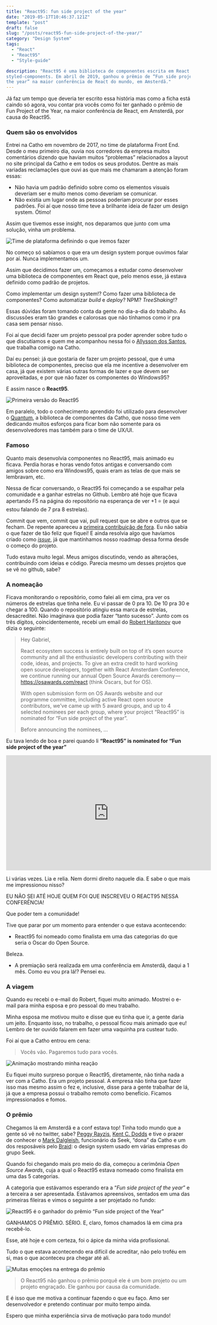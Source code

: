 ```yaml
---
title: "React95: fun side project of the year"
date: "2019-05-17T10:46:37.121Z"
template: "post"
draft: false
slug: "/posts/react95-fun-side-project-of-the-year/"
category: "Design System"
tags:
  - "React"
  - "React95"
  - "Style-guide"

description: "React95 é uma biblioteca de componentes escrita em React usando 
styled-components. Em abril de 2019, ganhou o prêmio de “Fun side project of 
the year” na maior conferência de React do mundo, em Amsterdã."
---
```


Já faz um tempo que deveria ter escrito essa história mas como a ficha está
caindo só agora, vou contar pra vocês como foi ter ganhado o prêmio de Fun
Project of the Year, na maior conferência de React, em Amsterdã, por causa do
React95.

### Quem são os envolvidos

Entrei na Catho em novembro de 2017, no time de plataforma Front End. Desde o
meu primeiro dia, ouvia nos corredores da empresa muitos comentários dizendo que
haviam muitos “problemas” relacionados a layout no site principal da Catho e em
todos os seus produtos. Dentre as mais variadas reclamações que ouvi as que mais
me chamaram a atenção foram essas:

- Não havia um padrão definido sobre como os elementos visuais deveriam ser e
  muito menos como deveriam se comunicar.
- Não existia um lugar onde as pessoas poderiam procurar por esses padrões.
  Foi aí que nosso time teve a brilhante ideia de fazer um design system. Ótimo!

Assim que tivemos esse insight, nos deparamos que junto com uma solução, vinha
um problema.

<img 
  src="/media/react95-fun-side-project-of-the-year/React95-o-que-queremos.jpeg" 
  alt="Time de plataforma definindo o que iremos fazer" 
  title="Time.png"
/>

No começo só sabíamos o que era um design system porque ouvimos falar por aí.
Nunca implementamos um.

Assim que decidimos fazer um, começamos a estudar como desenvolver uma
biblioteca de componentes em React que, pelo menos esse, já estava definido como
padrão de projetos.

Como implementar um design system!? Como fazer uma biblioteca de componentes?
Como automatizar _build_ e _deploy_? NPM? _TreeShaking_!?

Essas dúvidas foram tomando conta da gente no dia-a-dia do trabalho. As
discussões eram tão grandes e calorosas que não tínhamos como ir pra casa sem
pensar nisso.

Foi aí que decidi fazer um projeto pessoal pra poder aprender sobre tudo o que
discutíamos e quem me acompanhou nessa foi o
[Allysson dos Santos](https://allysson.me/), que trabalha comigo na Catho.

Daí eu pensei: já que gostaria de fazer um projeto pessoal, que é uma biblioteca
de componentes, preciso que ela me incentive a desenvolver em casa, já que
existem várias outras formas de lazer e que devem ser aproveitadas, e por que
não fazer os componentes do Windows95?

E assim nasce o **React95**.

<img 
  src="/media/react95-fun-side-project-of-the-year/React95-v1.0.0.jpeg" 
  alt="Primeira versão do React95" 
  title="React95-v1.0.0.png"
/>

Em paralelo, todo o conhecimento aprendido foi utilizado para desenvolver o
[Quantum](https://github.com/catho/quantum), a biblioteca de componentes da
Catho, que nosso time vem dedicando muitos esforços para ficar bom não somente
para os desenvolvedores mas também para o time de UX/UI.

### Famoso

Quanto mais desenvolvia componentes no React95, mais animado eu ficava. Perdia
horas e horas vendo fotos antigas e conversando com amigos sobre como era
Windows95, quais eram as telas de que mais se lembravam, etc.

Nessa de ficar conversando, o React95 foi começando a se espalhar pela
comunidade e a ganhar estrelas no Github. Lembro até hoje que ficava apertando
F5 na página do repositório na esperança de ver +1 ⭐️ (e aqui estou falando de
7 pra 8 estrelas).

Commit que vem, commit que vai, pull request que se abre e outros que se fecham.
De repente apareceu a
[primeira contribuição de fora](https://github.com/React95/React95/pull/69). Eu
não sabia o que fazer de tão feliz que fiquei! E ainda resolvia algo que
havíamos criado como _[issue](https://github.com/React95/React95/pull/69)_, já
que mantínhamos nosso roadmap dessa forma desde o começo do projeto.

Tudo estava muito legal. Meus amigos discutindo, vendo as alterações,
contribuindo com ideias e código. Parecia mesmo um desses projetos que se vê no
github, sabe?

### A nomeação

Ficava monitorando o repositório, como falei ali em cima, pra ver os números de
estrelas que tinha nele. Eu vi passar de 0 pra 10. De 10 pra 30 e chegar a 100.
Quando o repositório atingiu essa marca de estrelas, desacreditei. Não imaginava
que podia fazer “tanto sucesso”. Junto com os três dígitos, coincidentemente,
recebi um email do [Robert Haritonov](https://twitter.com/operatino) que dizia o
seguinte:

> Hey Gabriel,
>
> React ecosystem success is entirely built on top of it’s open source community
> and all the enthusiastic developers contributing with their code, ideas, and
> projects. To give an extra credit to hard working open source developers,
> together with React Amsterdam Conference, we continue running our annual Open
> Source Awards ceremony — https://osawards.com/react (think Oscars, but for OS).
>
> With open submission form on OS Awards website and our programme committee,
> including active React open source contributors, we’ve came up with 5 award
> groups, and up to 4 selected nominees per each group, where your project
> “React95” is nominated for “Fun side project of the year”.
>
> Before announcing the nominees, …

Eu tava lendo de boa e parei quando li **“React95” is nominated for “Fun side
project of the year”**

<iframe 
  width="560" 
  height="315" 
  src="https://www.youtube.com/embed/U6MlaIe1ljs" 
  frameborder="0" 
  allow="accelerometer; autoplay; encrypted-media; gyroscope; picture-in-picture" 
  allowfullscreen
></iframe>

Li várias vezes. Lia e relia. Nem dormi direito naquele dia. E sabe o que mais
me impressionou nisso?

EU NÃO SEI ATÉ HOJE QUEM FOI QUE INSCREVEU O REACT95 NESSA CONFERÊNCIA!

Que poder tem a comunidade!

Tive que parar por um momento para entender o que estava acontecendo:

- React95 foi nomeado como finalista em uma das categorias do que seria o Oscar
  do Open Source.

Beleza.

- A premiação será realizada em uma conferência em Amsterdã, daqui a 1 mês.
  Como eu vou pra lá!? Pensei eu.

### A viagem

Quando eu recebi o e-mail do Robert, fiquei muito animado. Mostrei o e-mail para
minha esposa e pro pessoal do meu trabalho.

Minha esposa me motivou muito e disse que eu tinha que ir, a gente daria um
jeito. Enquanto isso, no trabalho, o pessoal ficou mais animado que eu! Lembro
de ter ouvido falarem em fazer uma vaquinha pra custear tudo.

Foi aí que a Catho entrou em cena:

> Vocês vão. Pagaremos tudo para vocês.

<img
  src="https://media.giphy.com/media/vSqkwpFA4ZwAM/giphy.gif"
  alt="Animação mostrando minha reação"
  title="WTF.gif"
/>

Eu fiquei muito surpreso porque o React95, diretamente, não tinha nada a ver com
a Catho. Era um projeto pessoal. A empresa não tinha que fazer isso mas mesmo
assim o fez e, inclusive, disse para a gente trabalhar de lá, já que a empresa
possui o trabalho remoto como benefício. Ficamos impressionados e fomos.

### O prêmio

Chegamos lá em Amsterdã e a conf estava top! Tinha todo mundo que a gente só vê
no twitter, sabe? [Peggy Rayzis](https://twitter.com/peggyrayzis),
[Kent C. Dodds](https://twitter.com/kentcdodds) e tive o prazer de conhecer o
[Mark Dalgleish](https://twitter.com/markdalgleish), funcionário da Seek, “dona”
da Catho e um dos resposáveis pelo
[Braid](https://github.com/seek-oss/braid-design-system): o design system usado
em várias empresas do grupo Seek.

Quando foi chegando mais pro meio do dia, começou a cerimônia _Open Source
Awards_, cuja a qual o React95 estava nomeado como finalista em uma das 5
categorias.

A categoria que estávamos esperando era a “_Fun side project of the year_” e a
terceira a ser apresentada. Estávamos apreensivos, sentados em uma das primeiras
fileiras e vimos o seguinte a ser projetado no fundo:

<img
  src="/media/react95-fun-side-project-of-the-year/React95-winner-announcement.jpeg"
  alt="React95 é o ganhador do prêmio “Fun side project of the Year”"
  title="Fun side project of the Year.png"
/>

GANHAMOS O PRÊMIO. SÉRIO. E, claro, fomos chamados lá em cima pra recebê-lo.

Esse, até hoje e com certeza, foi o ápice da minha vida profissional.

Tudo o que estava acontecendo era difícil de acreditar, não pelo troféu em si,
mas o que aconteceu pra chegar até ali.

<img
  src="/media/react95-fun-side-project-of-the-year/React95-winner-trophy.jpeg"
  alt="Muitas emoções na entrega do prêmio"
  title="Fun Side Project of the Year.png"
/>

> O React95 não ganhou o prêmio porquê ele é um bom projeto ou um projeto
> engraçado. Ele ganhou por causa da comunidade.

E é isso que me motiva a continuar fazendo o que eu faço. Amo ser desenvolvedor
e pretendo continuar por muito tempo ainda.

Espero que minha experiência sirva de motivação para todo mundo!

